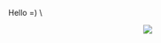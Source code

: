 Hello =) \

<div align="center">
  <img src="https://github-readme-stats.vercel.app/api?username=marlstar&show_icons=true&theme=tokyonight&bg_color=30,000000,434343">
</div>
